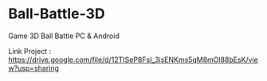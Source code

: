 # Ball-Battle-3D
Game 3D Ball Battle PC &amp; Android

Link Project : https://drive.google.com/file/d/12TISeP8FsI_3isENKms5qM8mOl88bEsK/view?usp=sharing
